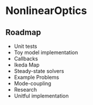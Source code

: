 # NonlinearOptics

## Roadmap
 * Unit tests
 * Toy model implementation
 * Callbacks
 * Ikeda Map
 * Steady-state solvers
 * Example Problems
 * Mode-coupling
 * Research
 * Unitful implementation
